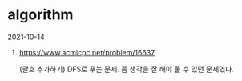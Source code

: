 # algorithm

2021-10-14

1. https://www.acmicpc.net/problem/16637

   (괄호 추가하기) DFS로 푸는 문제. 좀 생각을 잘 해야 풀 수 있던 문제였다.